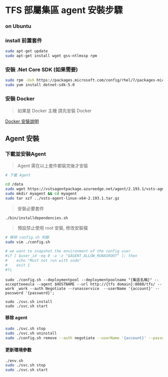 # TFS 部屬集區 agent 安裝步驟

### on Ubuntu

### install 前置套件

```bash
sudo apt-get update
sudo apt-get install wget gss-ntlmssp rpm
```

### 安裝 .Net Core SDK (如果需要)

```bash
sudo rpm -Uvh https://packages.microsoft.com/config/rhel/7/packages-microsoft-prod.rpm
sudo yum install dotnet-sdk-5.0
```

### 安裝 Docker

> 如果是 Docker 主機 請先安裝 Docker

[Docker 安裝說明](https://github.evertrust.com.tw/EA/docker_install)

## Agent 安裝

### 下載並安裝Agent

> Agent 需在以上套件都裝完後才安裝

```bash
# 下載 Agent

cd /data
sudo wget https://vstsagentpackage.azureedge.net/agent/2.193.1/vsts-agent-linux-x64-2.193.1.tar.gz
sudo mkdir myagent && cd myagent
sudo tar xzf ../vsts-agent-linux-x64-2.193.1.tar.gz
```

> 安裝必要套件

```bash
./bin/installdependencies.sh
```

> 預設禁止使用 root 安裝, 修改安裝檔

```bash
# 移除 config.sh 判斷
sudo vim ./config.sh
```

```bash
# we want to snapshot the environment of the config user
#if [ $user_id -eq 0 -a -z "$AGENT_ALLOW_RUNASROOT" ]; then
#    echo "Must not run with sudo"
#    exit 1
#fi
```

```
sudo ./config.sh --deploymentpool --deploymentpoolname "{集區名稱}" --acceptteeeula --agent $HOSTNAME --url http://{tfs domain}:8080/tfs/ --work _work --auth Negotiate --runasservice  --userName '{account}' --password '{password}';

sudo ./svc.sh install
sudo ./svc.sh start
```

#### 移除 agent

```bash
sudo ./svc.sh stop
sudo ./svc.sh uninstall
sudo ./config.sh remove --auth negotiate --userName '{account}' --password '{password}'
```

#### 更新環境參數

```bash
./env.sh
sudo ./svc.sh stop
sudo ./svc.sh start
```
